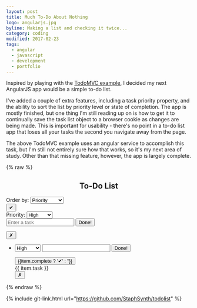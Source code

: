 ```yaml
---
layout: post
title: Much To-Do About Nothing
logo: angularjs.jpg
byline: Making a list and checking it twice...
category: coding
modified: 2017-02-23
tags:
  - angular
  - javascript
  - development
  - portfolio
---
```


Inspired by playing with the [TodoMVC example](http://todomvc.com/examples/angularjs/#/), I decided my next AngularJS app would be a simple to-do list.

I've added a couple of extra features, including a task priority property, and the ability to sort the list by priority level or state of completion. The app is mostly finished, but one thing I'm still reading up on is how to get it to continually save the task list object to a browser cookie as changes are being made. This is important for usability - there's no point in a to-do list app that loses all your tasks the second you navigate away from the page.

The above TodoMVC example uses an angular service to accomplish this task, but I'm still not entirely sure how that works, so it's my next area of study. Other than that missing feature, however, the app is largely complete.

<link rel="stylesheet" type="text/css" href="/assets/css/todolist.css">
<link href="https://fonts.googleapis.com/css?family=Shadows+Into+Light" rel="stylesheet">
<script src="https://ajax.googleapis.com/ajax/libs/angularjs/1.5.7/angular.min.js"></script>
<script type="text/javascript" src="/assets/javascript/todolist.js"></script>
{% raw %}
<div id="todoAppRoot" ng-app="todolistApp">
  <h2><center>To-Do List</center></h2>
  <div id="appContainer" ng-controller="todolistController as ctrl">
    Order by:
    <select ng-model="ctrl.order">
      <option value="priority,complete">Priority</option>
      <option value="complete,priority">Completion</option>
    </select>
    <div id="masterContainer">
      <div id="inputContainer">
        <div class="priorityDiv">
          <button ng-hide="item.editing" class="priorityButton masterCompleted" ng-class="{ 'mComplete': ctrl.masterCompleted == true }" title="Mark all complete" ng-click="ctrl.complete('all')">✔</button>
        </div> <!-- priorityDiv -->
        <div class="taskDiv">
          <span>
            Priority:
            <select ng-options="priority.id as priority.level for priority in ctrl.priorities" class="prioritySelect" ng-model="ctrl.userPriority">
              <option>High</option>
              <option>Medium</option>
              <option>Low</option>
            </select>
          </span>
          <span>
            <form ng-submit="ctrl.add()">
              <input class="taskInput" type="text" ng-model="ctrl.userTask" placeholder="Enter a task">
              <input type="submit" value="Done!" class="submitButton">
            </form>
          </span>
        </div> <!-- /taskDiv -->
        <div class="deleteDiv">
          <button class="deleteButton" ng-click="ctrl.delete('all')" title="Remove all tasks">✗</button>
        </div>
      </div> <!-- /inputContainer -->
      <div class="reportingContainer" ng-show="ctrl.list.length">
        <span class="reports" ng-bind="ctrl.getReport()"></span>
      </div> <!-- /reportingContainer -->
    </div> <!-- /masterContainer -->
    <ul id="todolist">
      <li class="tolistItem" ng-class="{ 'complete': item.complete }" ng-repeat="item in ctrl.list | orderBy:ctrl.order.split(',')">
        <div class="itemContainer">
          <div class="priorityDiv">
            <form ng-submit="item.editing = false" ng-show="item.editing">
              <select ng-options="priority.id as priority.level for priority in ctrl.priorities" ng-show="item.editing" class="prioritySelect" ng-model="item.priority" ng-model-options="{ updateOn: 'submit' }">
                <option>High</option>
                <option>Medium</option>
                <option>Low</option>
              </select>
              <input class="edit" type="text" ng-model="item.task" ng-model-options="{ updateOn: 'submit' }">
              <input type="submit" value="Done!" class="submitButton">
            </form>
            <button ng-hide="item.editing" class="priorityButton" title="Item complete" ng-click="ctrl.complete(item)" ng-class="{ 'high': item.priority === 0, 'med': item.priority === 1, 'low': item.priority === 2 }" >{{item.complete ? '✔' : ''}}</button>
          </div> <!-- priorityDiv -->
          <div class="taskDiv">
            <span class="task" title="Double click to edit task" ng-class="{ 'done': item.complete }" ng-hide="item.editing" ng-dblclick="ctrl.editItem(item)">{{ item.task }}</span>
          </div> <!-- /taskDiv -->
          <div class="deleteDiv">
            <button class="deleteButton" ng-click="ctrl.delete(item)" title="Remove task">✗</button>
          </div> <!-- /deleteDiv -->
        </div> <!-- /itemContainer -->
      </li>
    </ul> <!-- /todoList -->
  </div> <!-- /controller -->
</div> <!-- /appRoot -->
{% endraw %}

{% include git-link.html url="https://github.com/StaphSynth/todolist" %}
